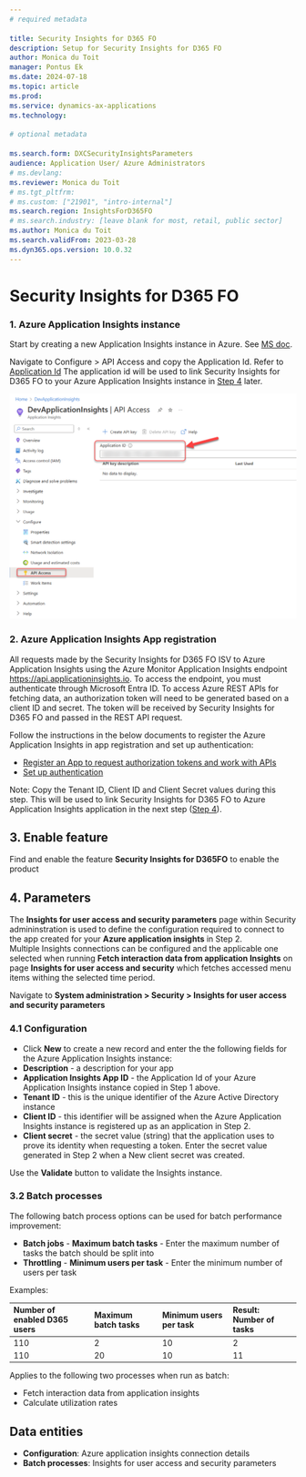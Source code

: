 ```yaml
---
# required metadata

title: Security Insights for D365 FO
description: Setup for Security Insights for D365 FO
author: Monica du Toit
manager: Pontus Ek
ms.date: 2024-07-18
ms.topic: article
ms.prod: 
ms.service: dynamics-ax-applications
ms.technology: 

# optional metadata

ms.search.form: DXCSecurityInsightsParameters
audience: Application User/ Azure Administrators
# ms.devlang: 
ms.reviewer: Monica du Toit
# ms.tgt_pltfrm: 
# ms.custom: ["21901", "intro-internal"]
ms.search.region: InsightsForD365FO
# ms.search.industry: [leave blank for most, retail, public sector]
ms.author: Monica du Toit
ms.search.validFrom: 2023-03-28
ms.dyn365.ops.version: 10.0.32
---
```


# Security Insights for D365 FO

###	1. Azure Application Insights instance
Start by creating a new Application Insights instance in Azure. See [MS doc](https://docs.microsoft.com/en-us/azure/azure-monitor/app/create-new-resource).
 
Navigate to Configure > API Access and copy the Application Id. Refer to [Application Id](https://learn.microsoft.com/en-us/azure/bot-service/bot-service-resources-app-insights-keys?view=azure-bot-service-4.0#application-id)
The application id will be used to link Security Insights for D365 FO to your Azure Application Insights instance in [Step 4](./Parameters.md#41-configuration) later.

![AppInsights Application ID](IMAGES/AppInsightsApplicationID.png)

### 2. Azure Application Insights App registration
All requests made by the Security Insights for D365 FO ISV to Azure Application Insights using the Azure Monitor Application Insights endpoint https://api.applicationinsights.io. To access the endpoint, you must authenticate through Microsoft Entra ID. To access Azure REST APIs for fetching data, an authorization token will need to be generated based on a client ID and secret. The token will be received by Security Insights for D365 FO and passed in the REST API request. 

Follow the instructions in the below documents to register the Azure Application Insights in app registration and set up authentication:
- [Register an App to request authorization tokens and work with APIs](https://learn.microsoft.com/en-us/azure/azure-monitor/logs/api/register-app-for-token?tabs=portal#register-an-app)
- [Set up authentication](https://learn.microsoft.com/en-us/azure/azure-monitor/app/azure-ad-authentication?tabs=net#set-up-authentication)

Note: Copy the Tenant ID, Client ID and Client Secret values during this step. This will be used to link Security Insights for D365 FO to Azure Application Insights application in the next step ([Step 4](./Parameters.md#41-configuration)).

## 3.	Enable feature
Find and enable the feature **Security Insights for D365FO** to enable the product
 
## 4.	Parameters
The **Insights for user access and security parameters** page within Security admininstration is used to define the configuration required to connect to the app created for your **Azure application insights** in Step 2. <br>
Multiple Insights connections can be configured and the applicable one selected when running **Fetch interaction data from application Insights** on page **Insights for user access and security** which fetches accessed menu items withing the selected time period.

Navigate to **System administration > Security > Insights for user access and security parameters**

### 4.1 Configuration

- Click **New** to create a new record and enter the the following fields for the Azure Application Insights instance:
- **Description** - a description for your app 
- **Application Insights App ID** - the Application Id of your Azure Application Insights instance copied in Step 1 above.
- **Tenant ID** - this is the unique identifier of the Azure Active Directory instance
- **Client ID** - this identifier will be assigned when the Azure Application Insights instance is registered up as an application in Step 2.
- **Client secret** - the secret value (string) that the application uses to prove its identity when requesting a token. Enter the secret value generated in Step 2 when a New client secret was created.

Use the **Validate** button to validate the Insights instance.

### 3.2 Batch processes

The following batch process options can be used for batch performance improvement:
- **Batch jobs** - **Maximum batch tasks** - Enter the maximum number of tasks the batch should be split into
- **Throttling** - **Minimum users per task** - Enter the minimum number of users per task

Examples:

Number of enabled D365 users   | Maximum batch tasks  | Minimum users per task  | Result: Number of tasks
:--                            |:--                             |:--                                |:--
110                            | 2                              | 10                                | 2            
110                            | 20                             | 10                                | 11


Applies to the following two processes when run as batch:
- Fetch interaction data from application insights
- Calculate utilization rates

## Data entities

- **Configuration**: Azure application insights connection details
- **Batch processes**: Insights for user access and security parameters


